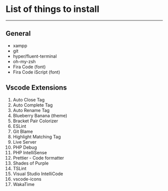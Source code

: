# List of things to install

---

## General

- xampp
- git
- hyper/fluent-terminal
- oh-my-zsh
- Fira Code (font)
- Fira Code iScript (font)

## Vscode Extensions

1.  Auto Close Tag
2.  Auto Complete Tag
3.  Auto Rename Tag
4.  Blueberry Banana (theme)
5.  Bracket Pair Colorizer
6.  ESLint
7.  Git Blame
8.  Highlight Matching Tag
9.  Live Server
10. PHP Debug
11. PHP IntelliSense
12. Prettier - Code formatter
13. Shades of Purple
14. TSLint
15. Visual Studio IntelliCode
16. vscode-icons
17. WakaTime
